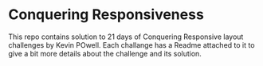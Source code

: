 # Conquering Responsiveness

This repo contains solution to 21 days of Conquering Responsive layout challenges by Kevin POwell. Each challange has a Readme attached to it to give a bit more details about the challenge and its solution.



